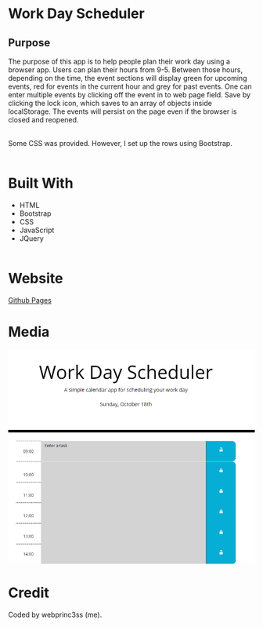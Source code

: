 # Work Day Scheduler

## Purpose
The purpose of this app is to help people plan their work day using a browser app.  Users can plan their hours from 9-5.  Between those hours, depending on the time, the event sections will display green for upcoming events, red for events in the current hour and grey for past events.  One can enter multiple events by clicking off the event in to web page field.  Save by clicking the lock icon, which saves to an array of objects inside localStorage.  The events will persist on the page even if the browser is closed and reopened.
<br>
<br>

Some CSS was provided. However, I set up the rows using Bootstrap.
<br>
<br>

# Built With
- HTML
- Bootstrap
- CSS
- JavaScript
- JQuery
<br><br>

# Website

[Github Pages](https://webprinc3ss.github.io/scheduler/index.html)
<br>

# Media

![Website](assets/images/scheduler.png)
<br>

# Credit
Coded by webprinc3ss (me).

